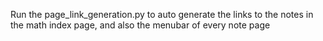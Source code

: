 Run the page_link_generation.py to auto generate the links to the notes in 
the math index page, and also the menubar of every note page
